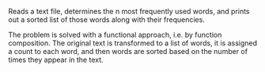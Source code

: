 Reads a text file, determines the n most frequently used words, and prints out a sorted list of those words along with
their frequencies.

The problem is solved with a functional approach, i.e. by function composition. The original text is transformed to a
list of words, it is assigned a count to each word, and then words are sorted based on the number of times they appear
in the text.
